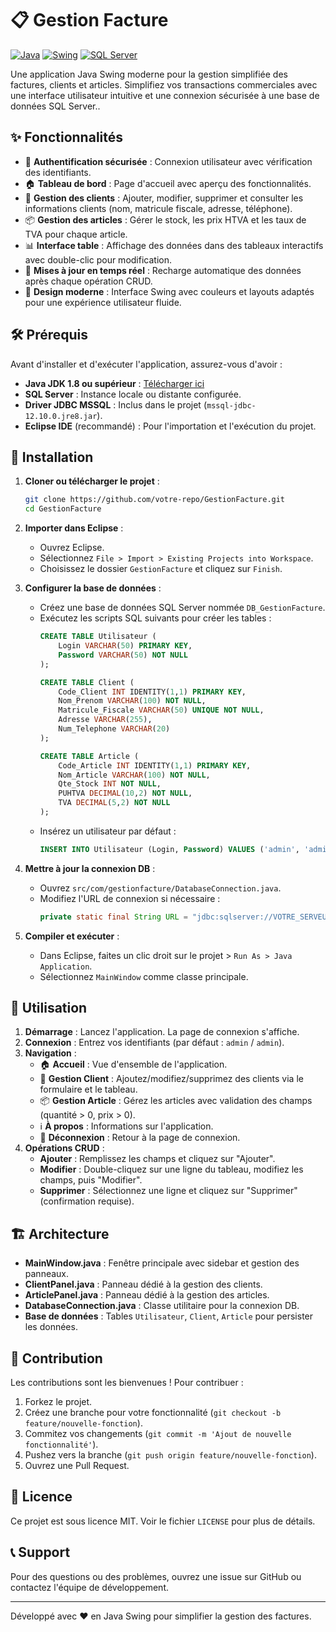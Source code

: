 # 📋 Gestion Facture

[![Java](https://img.shields.io/badge/Java-1.8+-blue.svg)](https://www.oracle.com/java/)
[![Swing](https://img.shields.io/badge/Swing-GUI-orange.svg)](https://docs.oracle.com/javase/tutorial/uiswing/)
[![SQL Server](https://img.shields.io/badge/Database-SQL%20Server-red.svg)](https://www.microsoft.com/en-us/sql-server)

Une application Java Swing moderne pour la gestion simplifiée des factures, clients et articles. Simplifiez vos transactions commerciales avec une interface utilisateur intuitive et une connexion sécurisée à une base de données SQL Server..

## ✨ Fonctionnalités

- 🔐 **Authentification sécurisée** : Connexion utilisateur avec vérification des identifiants.
- 🏠 **Tableau de bord** : Page d'accueil avec aperçu des fonctionnalités.
- 👥 **Gestion des clients** : Ajouter, modifier, supprimer et consulter les informations clients (nom, matricule fiscale, adresse, téléphone).
- 📦 **Gestion des articles** : Gérer le stock, les prix HTVA et les taux de TVA pour chaque article.
- 📊 **Interface table** : Affichage des données dans des tableaux interactifs avec double-clic pour modification.
- 🔄 **Mises à jour en temps réel** : Recharge automatique des données après chaque opération CRUD.
- 🎨 **Design moderne** : Interface Swing avec couleurs et layouts adaptés pour une expérience utilisateur fluide.

## 🛠️ Prérequis

Avant d'installer et d'exécuter l'application, assurez-vous d'avoir :

- **Java JDK 1.8 ou supérieur** : [Télécharger ici](https://www.oracle.com/java/technologies/javase/javase-jdk8-downloads.html)
- **SQL Server** : Instance locale ou distante configurée.
- **Driver JDBC MSSQL** : Inclus dans le projet (`mssql-jdbc-12.10.0.jre8.jar`).
- **Eclipse IDE** (recommandé) : Pour l'importation et l'exécution du projet.

## 🚀 Installation

1. **Cloner ou télécharger le projet** :
   ```bash
   git clone https://github.com/votre-repo/GestionFacture.git
   cd GestionFacture
   ```

2. **Importer dans Eclipse** :
   - Ouvrez Eclipse.
   - Sélectionnez `File > Import > Existing Projects into Workspace`.
   - Choisissez le dossier `GestionFacture` et cliquez sur `Finish`.

3. **Configurer la base de données** :
   - Créez une base de données SQL Server nommée `DB_GestionFacture`.
   - Exécutez les scripts SQL suivants pour créer les tables :
     ```sql
     CREATE TABLE Utilisateur (
         Login VARCHAR(50) PRIMARY KEY,
         Password VARCHAR(50) NOT NULL
     );

     CREATE TABLE Client (
         Code_Client INT IDENTITY(1,1) PRIMARY KEY,
         Nom_Prenom VARCHAR(100) NOT NULL,
         Matricule_Fiscale VARCHAR(50) UNIQUE NOT NULL,
         Adresse VARCHAR(255),
         Num_Telephone VARCHAR(20)
     );

     CREATE TABLE Article (
         Code_Article INT IDENTITY(1,1) PRIMARY KEY,
         Nom_Article VARCHAR(100) NOT NULL,
         Qte_Stock INT NOT NULL,
         PUHTVA DECIMAL(10,2) NOT NULL,
         TVA DECIMAL(5,2) NOT NULL
     );
     ```
   - Insérez un utilisateur par défaut :
     ```sql
     INSERT INTO Utilisateur (Login, Password) VALUES ('admin', 'admin');
     ```

4. **Mettre à jour la connexion DB** :
   - Ouvrez `src/com/gestionfacture/DatabaseConnection.java`.
   - Modifiez l'URL de connexion si nécessaire :
     ```java
     private static final String URL = "jdbc:sqlserver://VOTRE_SERVEUR:1433;databaseName=DB_GestionFacture;integratedSecurity=true;trustServerCertificate=true";
     ```

5. **Compiler et exécuter** :
   - Dans Eclipse, faites un clic droit sur le projet > `Run As > Java Application`.
   - Sélectionnez `MainWindow` comme classe principale.

## 📖 Utilisation

1. **Démarrage** : Lancez l'application. La page de connexion s'affiche.
2. **Connexion** : Entrez vos identifiants (par défaut : `admin` / `admin`).
3. **Navigation** :
   - 🏠 **Accueil** : Vue d'ensemble de l'application.
   - 👥 **Gestion Client** : Ajoutez/modifiez/supprimez des clients via le formulaire et le tableau.
   - 📦 **Gestion Article** : Gérez les articles avec validation des champs (quantité > 0, prix > 0).
   - ℹ️ **À propos** : Informations sur l'application.
   - 🚪 **Déconnexion** : Retour à la page de connexion.
4. **Opérations CRUD** :
   - **Ajouter** : Remplissez les champs et cliquez sur "Ajouter".
   - **Modifier** : Double-cliquez sur une ligne du tableau, modifiez les champs, puis "Modifier".
   - **Supprimer** : Sélectionnez une ligne et cliquez sur "Supprimer" (confirmation requise).

## 🏗️ Architecture

- **MainWindow.java** : Fenêtre principale avec sidebar et gestion des panneaux.
- **ClientPanel.java** : Panneau dédié à la gestion des clients.
- **ArticlePanel.java** : Panneau dédié à la gestion des articles.
- **DatabaseConnection.java** : Classe utilitaire pour la connexion DB.
- **Base de données** : Tables `Utilisateur`, `Client`, `Article` pour persister les données.

## 🤝 Contribution

Les contributions sont les bienvenues ! Pour contribuer :

1. Forkez le projet.
2. Créez une branche pour votre fonctionnalité (`git checkout -b feature/nouvelle-fonction`).
3. Commitez vos changements (`git commit -m 'Ajout de nouvelle fonctionnalité'`).
4. Pushez vers la branche (`git push origin feature/nouvelle-fonction`).
5. Ouvrez une Pull Request.

## 📄 Licence

Ce projet est sous licence MIT. Voir le fichier `LICENSE` pour plus de détails.

## 📞 Support

Pour des questions ou des problèmes, ouvrez une issue sur GitHub ou contactez l'équipe de développement.

---

Développé avec ❤️ en Java Swing pour simplifier la gestion des factures.
